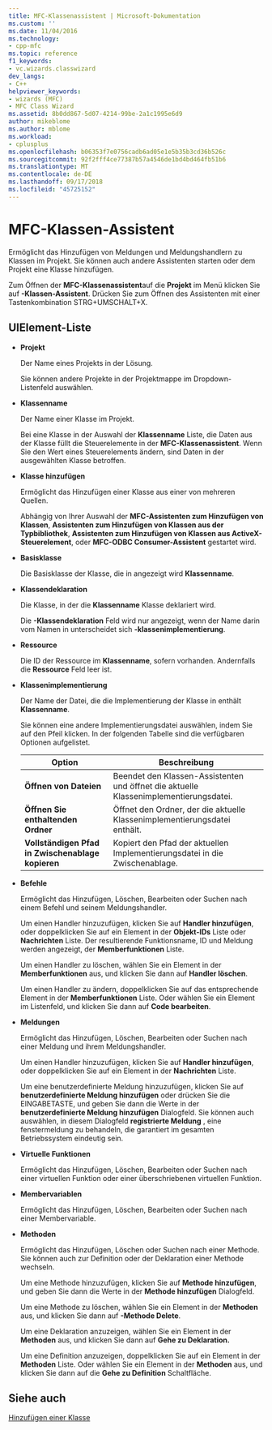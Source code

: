 ```yaml
---
title: MFC-Klassenassistent | Microsoft-Dokumentation
ms.custom: ''
ms.date: 11/04/2016
ms.technology:
- cpp-mfc
ms.topic: reference
f1_keywords:
- vc.wizards.classwizard
dev_langs:
- C++
helpviewer_keywords:
- wizards (MFC)
- MFC Class Wizard
ms.assetid: 8b0dd867-5d07-4214-99be-2a1c1995e6d9
author: mikeblome
ms.author: mblome
ms.workload:
- cplusplus
ms.openlocfilehash: b06353f7e0756cadb6ad05e1e5b35b3cd36b526c
ms.sourcegitcommit: 92f2fff4ce77387b57a4546de1bd4bd464fb51b6
ms.translationtype: MT
ms.contentlocale: de-DE
ms.lasthandoff: 09/17/2018
ms.locfileid: "45725152"
---
```

# <a name="mfc-class-wizard"></a>MFC-Klassen-Assistent
Ermöglicht das Hinzufügen von Meldungen und Meldungshandlern zu Klassen im Projekt. Sie können auch andere Assistenten starten oder dem Projekt eine Klasse hinzufügen.  
  
 Zum Öffnen der **MFC-Klassenassistent**auf die **Projekt** im Menü klicken Sie auf **-Klassen-Assistent**. Drücken Sie zum Öffnen des Assistenten mit einer Tastenkombination STRG+UMSCHALT+X.  
  
## <a name="uielement-list"></a>UIElement-Liste

- **Projekt**

   Der Name eines Projekts in der Lösung.  
  
   Sie können andere Projekte in der Projektmappe im Dropdown-Listenfeld auswählen.  
  
- **Klassenname**

   Der Name einer Klasse im Projekt.  
  
   Bei eine Klasse in der Auswahl der **Klassenname** Liste, die Daten aus der Klasse füllt die Steuerelemente in der **MFC-Klassenassistent**. Wenn Sie den Wert eines Steuerelements ändern, sind Daten in der ausgewählten Klasse betroffen.  
  
- **Klasse hinzufügen**

   Ermöglicht das Hinzufügen einer Klasse aus einer von mehreren Quellen.  
  
   Abhängig von Ihrer Auswahl der **MFC-Assistenten zum Hinzufügen von Klassen**, **Assistenten zum Hinzufügen von Klassen aus der Typbibliothek**, **Assistenten zum Hinzufügen von Klassen aus ActiveX-Steuerelement**, oder **MFC-ODBC Consumer-Assistent** gestartet wird.  
  
- **Basisklasse**

   Die Basisklasse der Klasse, die in angezeigt wird **Klassenname**.  
  
- **Klassendeklaration**

   Die Klasse, in der die **Klassenname** Klasse deklariert wird.  
  
   Die **-Klassendeklaration** Feld wird nur angezeigt, wenn der Name darin vom Namen in unterscheidet sich **-klassenimplementierung**.  
  
- **Ressource**

   Die ID der Ressource im **Klassenname**, sofern vorhanden. Andernfalls die **Ressource** Feld leer ist.  
  
- **Klassenimplementierung**

   Der Name der Datei, die die Implementierung der Klasse in enthält **Klassenname**.  
  
   Sie können eine andere Implementierungsdatei auswählen, indem Sie auf den Pfeil klicken. In der folgenden Tabelle sind die verfügbaren Optionen aufgelistet.  
  
   |Option|Beschreibung|  
   |------------|-----------------|  
   |**Öffnen von Dateien**|Beendet den Klassen-Assistenten und öffnet die aktuelle Klassenimplementierungsdatei.|  
   |**Öffnen Sie enthaltenden Ordner**|Öffnet den Ordner, der die aktuelle Klassenimplementierungsdatei enthält.|  
   |**Vollständigen Pfad in Zwischenablage kopieren**|Kopiert den Pfad der aktuellen Implementierungsdatei in die Zwischenablage.|  
  
- **Befehle**

   Ermöglicht das Hinzufügen, Löschen, Bearbeiten oder Suchen nach einem Befehl und seinem Meldungshandler.  
  
   Um einen Handler hinzuzufügen, klicken Sie auf **Handler hinzufügen**, oder doppelklicken Sie auf ein Element in der **Objekt-IDs** Liste oder **Nachrichten** Liste. Der resultierende Funktionsname, ID und Meldung werden angezeigt, der **Memberfunktionen** Liste.  
  
   Um einen Handler zu löschen, wählen Sie ein Element in der **Memberfunktionen** aus, und klicken Sie dann auf **Handler löschen**.  
  
   Um einen Handler zu ändern, doppelklicken Sie auf das entsprechende Element in der **Memberfunktionen** Liste. Oder wählen Sie ein Element im Listenfeld, und klicken Sie dann auf **Code bearbeiten**.  
  
- **Meldungen**

   Ermöglicht das Hinzufügen, Löschen, Bearbeiten oder Suchen nach einer Meldung und ihrem Meldungshandler.  
  
   Um einen Handler hinzuzufügen, klicken Sie auf **Handler hinzufügen**, oder doppelklicken Sie auf ein Element in der **Nachrichten** Liste.  
  
   Um eine benutzerdefinierte Meldung hinzuzufügen, klicken Sie auf **benutzerdefinierte Meldung hinzufügen** oder drücken Sie die EINGABETASTE, und geben Sie dann die Werte in der **benutzerdefinierte Meldung hinzufügen** Dialogfeld. Sie können auch auswählen, in diesem Dialogfeld **registrierte Meldung** , eine fenstermeldung zu behandeln, die garantiert im gesamten Betriebssystem eindeutig sein.  
  
- **Virtuelle Funktionen**

   Ermöglicht das Hinzufügen, Löschen, Bearbeiten oder Suchen nach einer virtuellen Funktion oder einer überschriebenen virtuellen Funktion.  
  
- **Membervariablen**

   Ermöglicht das Hinzufügen, Löschen, Bearbeiten oder Suchen nach einer Membervariable.  
  
- **Methoden**

   Ermöglicht das Hinzufügen, Löschen oder Suchen nach einer Methode. Sie können auch zur Definition oder der Deklaration einer Methode wechseln.  
  
   Um eine Methode hinzuzufügen, klicken Sie auf **Methode hinzufügen**, und geben Sie dann die Werte in der **Methode hinzufügen** Dialogfeld.  
  
   Um eine Methode zu löschen, wählen Sie ein Element in der **Methoden** aus, und klicken Sie dann auf **-Methode Delete**.  
  
   Um eine Deklaration anzuzeigen, wählen Sie ein Element in der **Methoden** aus, und klicken Sie dann auf **Gehe zu Deklaration.**  
  
   Um eine Definition anzuzeigen, doppelklicken Sie auf ein Element in der **Methoden** Liste. Oder wählen Sie ein Element in der **Methoden** aus, und klicken Sie dann auf die **Gehe zu Definition** Schaltfläche.  
  
## <a name="see-also"></a>Siehe auch  
 [Hinzufügen einer Klasse](../../ide/adding-a-class-visual-cpp.md)
